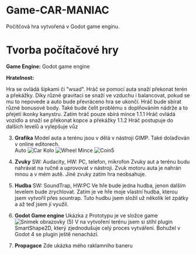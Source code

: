 # Game-CAR-MANIAC
Počítčová hra vytvořená v Godot game enginu.

# Tvorba počítačové hry

 __Game Engine:__ Godot game engine

__Hratelnost:__ 

Hra se ovládá šipkami či "wsad". Hráč se pomocí auta snaží překonat terén a překážky. Díky různé gravitaci se snaží ve vzduchu i balancovat, pokud se mu to nepovede a auto bude převráceno hra se ukončí. Hráč bude sbírat různé bonusové body. Také bude čelit problému s doplňováním nádrže a to přejetí ikonky kanystru.
Zatím hráč pouze sbírá mince
1.1.1 Hráč ovládá vozidlo a snaží se překonat kopce a překážky
1.1.2 Hráč postupuje do dalších levelů a vylepšuje vůz

3. __Grafika__
Model auta a terénu jsou v dělá v nástroji GIMP. Také dolaďován v online editorech.   
Auto ![Car](https://user-images.githubusercontent.com/81717582/227797471-18de22ff-f827-48a7-9c88-233d4bfa243b.png)
Kolo ![Wheel](https://user-images.githubusercontent.com/81717582/227797478-58379c5b-410c-4a2f-a692-ab76368c7560.png)
Mince ![Coin5](https://user-images.githubusercontent.com/81717582/227797488-b3cde172-2796-45cf-aad4-6c73abcc3c11.png)

4. __Zvuky__
SW: Audacity, HW: PC, telefon, mikrofon
Zvuky aut a terénu budu nahrávat na ručně a uprovovat v nástroji.
Zvuk motoru auta je nahrán mnou a v mém autě. Jiné zvuky zatím hra neobsahuje.

5. __Hudba__
SW: SoundTrap, HW:PC
Ve hře bude jedna hudba, jenon dalším levelem bude zrychlovat.
Zatím je ve hře moje vlastní hudba, kterou jsem vytvořil přes sountrap. Tuto hudbu jsem složil už několik let zpátky a až teď jsem jí využil.

6. __Godot Game engine__
Ukázka z Prototypu je ve složce game
![Snímek obrazovky (5)](https://user-images.githubusercontent.com/81717582/227797436-94dec337-942d-45f8-83a2-6770d7dcdbcb.png)
V na vytvoření terénu jsem si stíhl plugin SmartShape2D, který zjednodušuje celý proces vytváření. Bohužel v Godot 4 se plugin ještě nenachází.
7. __Propagace__
Zde ukázka mého raklamního baneru
